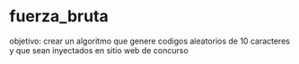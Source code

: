 # fuerza_bruta
objetivo: crear un algoritmo que genere codigos aleatorios de 10 caracteres y que sean inyectados en sitio web de concurso
